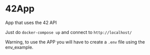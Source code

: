 # 42App
App that uses the 42 API

Just do `docker-compose up` and connect to `http://localhost/`

Warning, to use the APP you will have to create a `.env` file using the env_example.

